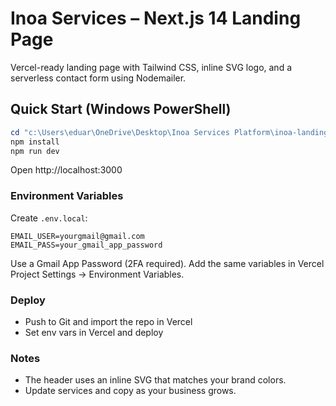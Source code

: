 # Inoa Services – Next.js 14 Landing Page

Vercel-ready landing page with Tailwind CSS, inline SVG logo, and a serverless contact form using Nodemailer.

## Quick Start (Windows PowerShell)

```powershell
cd "c:\Users\eduar\OneDrive\Desktop\Inoa Services Platform\inoa-landing"
npm install
npm run dev
```

Open http://localhost:3000

### Environment Variables
Create `.env.local`:

```
EMAIL_USER=yourgmail@gmail.com
EMAIL_PASS=your_gmail_app_password
```

Use a Gmail App Password (2FA required). Add the same variables in Vercel Project Settings → Environment Variables.

### Deploy
- Push to Git and import the repo in Vercel
- Set env vars in Vercel and deploy

### Notes
- The header uses an inline SVG that matches your brand colors.
- Update services and copy as your business grows.
